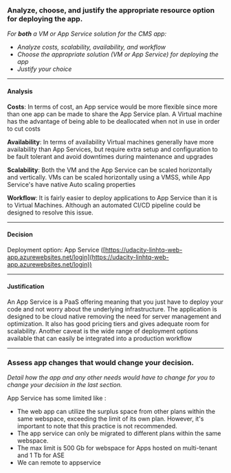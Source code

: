 ### Analyze, choose, and justify the appropriate resource option for deploying the app.

*For **both** a VM or App Service solution for the CMS app:*
- *Analyze costs, scalability, availability, and workflow*
- *Choose the appropriate solution (VM or App Service) for deploying the app*
- *Justify your choice*

--------------------
#### Analysis

**Costs**:
In terms of cost, an App service would be more flexible since more than one app can be made to share
the App Service plan. A Virtual machine has the advantage of being able to be deallocated when not in use
in order to cut costs

**Availability**:
In terms of availability Virtual machines generally have more availability than App Services, but require extra setup and configuration to be fault tolerant and avoid downtimes during maintenance and upgrades

**Scalability**:
Both the VM and the App Service can be scaled horizontally and vertically. VMs can be scaled horizontally using a VMSS, while App Service's have native Auto scaling properties


**Workflow**:
It is fairly easier to deploy applications to App Service than it is to Virtual Machines. Although an automated CI/CD pipeline could be designed to resolve this issue.

--------------------
#### Decision

Deployment option: App Service ([https://udacity-linhtq-web-app.azurewebsites.net/login](https://udacity-linhtq-web-app.azurewebsites.net/login))

--------------------
#### Justification

An App Service is a PaaS offering meaning that you just have to deploy your code and not worry about the underlying infrastructure. The application is designed to be cloud native removing the need for server management and optimization. It also has good pricing tiers and gives adequate room for scalability. Another caveat is the wide range of deployment options available that can easily be integrated into a production workflow

--------------------

### Assess app changes that would change your decision.

*Detail how the app and any other needs would have to change for you to change your decision in the last section.*

App Service has some limited like :
 - The web app can utilize the surplus space from other plans within the same webspace, exceeding the limit of its own plan. However, it's important to note that this practice is not recommended.
 - The app service can only be migrated to different plans within the same webspace.
 - The max limit is 500 Gb for webspace for Apps hosted on multi-tenant and 1 Tb for ASE
 - We can remote to appservice